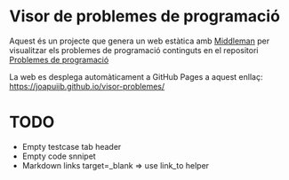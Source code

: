# Visor de problemes de programació
Aquest és un projecte que genera un web estàtica amb [Middleman](https://middlemanapp.com/) per visualitzar els problemes de programació
continguts en el repositori [Problemes de programació](https://github.com/joapuiib/problemes)

La web es desplega automàticament a GitHub Pages a aquest enllaç: https://joapuiib.github.io/visor-problemes/

# TODO
- Empty testcase tab header
- Empty code snnipet
- Markdown links target=\_blank => use link\_to helper
